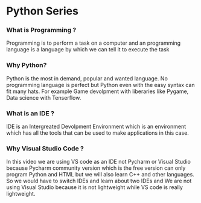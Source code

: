 # Python Series

### What is Programming ?
Programming is to perform a task on a computer and an programming language is a language by which we can tell it to execute the task

### Why Python?
Python is the most in demand, popular and wanted language. No programming language is perfect but Python even with the easy syntax can fit many hats. For example Game devolpment with liberaries like Pygame, Data science with Tenserflow.

### What is an IDE ?
IDE  is an Intergreated Devolpment Environment which is an environment which has all the tools that can be used to make applications in this case.
### Why Visual Studio Code ?
In this video we are using VS code as an IDE not Pycharm or Visual Studio because Pycharm community version which is the free version can only program Python and HTML but we will also learn C++ and other languages. So we would have to switch IDEs and learn about two IDEs and We are not using Visual Studio because it is not lightweight while VS code is really lightweight.
